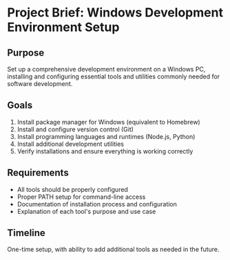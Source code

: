 # Project Brief: Windows Development Environment Setup

## Purpose
Set up a comprehensive development environment on a Windows PC, installing and configuring essential tools and utilities commonly needed for software development.

## Goals
1. Install package manager for Windows (equivalent to Homebrew)
2. Install and configure version control (Git)
3. Install programming languages and runtimes (Node.js, Python)
4. Install additional development utilities
5. Verify installations and ensure everything is working correctly

## Requirements
- All tools should be properly configured
- Proper PATH setup for command-line access
- Documentation of installation process and configuration
- Explanation of each tool's purpose and use case

## Timeline
One-time setup, with ability to add additional tools as needed in the future.

